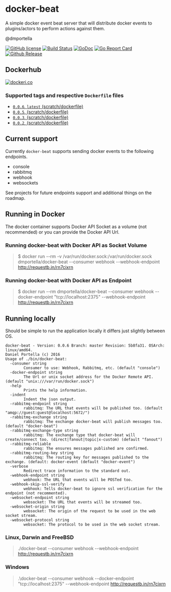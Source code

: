 # docker-beat
A simple docker event beat server that will distribute docker events to plugins/actors to perform actions against them.

@dmportella

[![GitHub license](https://img.shields.io/badge/license-Apache%202-blue.svg)](https://raw.githubusercontent.com/dmportella/docker-beat/master/LICENSE) [![Build Status](https://travis-ci.org/dmportella/docker-beat.svg?branch=master)](https://travis-ci.org/dmportella/docker-beat) [![GoDoc](https://godoc.org/github.com/dmportella/docker-beat?status.svg)](https://godoc.org/github.com/dmportella/docker-beat) [![Go Report Card](https://goreportcard.com/badge/github.com/dmportella/docker-beat)](https://goreportcard.com/report/github.com/dmportella/docker-beat) [![Github Release](https://img.shields.io/github/release/dmportella/docker-beat.svg)](https://github.com/dmportella/docker-beat/releases)

## Dockerhub

[![dockeri.co](http://dockeri.co/image/dmportella/docker-beat)](https://hub.docker.com/r/dmportella/docker-beat/)

### Supported tags and respective `Dockerfile` files

* [`0.0.6`, `latest` (scratch/dockerfile)](https://github.com/dmportella/docker-beat/blob/0.0.6/dockerfile)
* [`0.0.5`, (scratch/dockerfile)](https://github.com/dmportella/docker-beat/blob/0.0.5/dockerfile)
* [`0.0.3`, (scratch/dockerfile)](https://github.com/dmportella/docker-beat/blob/0.0.3/dockerfile)
* [`0.0.2`, (scratch/dockerfile)](https://github.com/dmportella/docker-beat/blob/0.0.2/dockerfile)

## Current support

Currently `docker-beat` supports sending docker events to the following endpoints.

 - console
 - rabbitmq
 - webhook
 - websockets

See projects for future endpoints support and additional things on the roadmap.

## Running in Docker

The docker container supports Docker API Socket as a volume (not recommended) or you can provide the Docker API Url.

### Running docker-beat with Docker API as Socket Volume

> $ docker run --rm -v /var/run/docker.sock:/var/run/docker.sock dmportella/docker-beat --consumer webhook --webhook-endpoint http://requestb.in/rn7cixrn

### Running docker-beat with Docker API as Endpoint

> $ docker run --rm dmportella/docker-beat --consumer webhook --docker-endpoint "tcp://localhost:2375" --webhook-endpoint http://requestb.in/rn7cixrn

## Running locally

Should be simple to run the application locally it differs just slightly between OS.

```
docker-beat - Version: 0.0.6 Branch: master Revision: 5b8fa31. OSArch: linux/amd64.
Daniel Portella (c) 2016
Usage of ./bin/docker-beat:
  -consumer string
    	Consumer to use: Webhook, Rabbitmq, etc. (default "console")
  -docker-endpoint string
    	The Url or unix socket address for the Docker Remote API. (default "unix:///var/run/docker.sock")
  -help
    	Prints the help information.
  -indent
    	Indent the json output.
  -rabbitmq-endpoint string
    	rabbitmq: The URL that events will be published too. (default "amqp://guest:guest@localhost:5672/")
  -rabbitmq-exchange string
    	rabbitmq: The exchange docker-beat will publish messages too. (default "docker-beat")
  -rabbitmq-exchange-type string
    	rabbitmq: The exchange type that docker-beat will create/connect too. (direct|fanout|topic|x-custom) (default "fanout")
  -rabbitmq-reliable
    	rabbitmq: The ensures messages published are confirmed.
  -rabbitmq-routing-key string
    	rabbitmq: The routing key for messages published to the exchange. (default: docker-event (default "docker-event")
  -verbose
    	Redirect trace information to the standard out.
  -webhook-endpoint string
    	webhook: The URL that events will be POSTed too.
  -webhook-skip-ssl-verify
    	webhook: Tells docker-beat to ignore ssl verification for the endpoint (not recommented).
  -websocket-endpoint string
    	websocket: The URL that events will be streamed too.
  -websocket-origin string
    	websocket: The origin of the request to be used in the web socket stream.
  -websocket-protocol string
    	websocket: The protocol to be used in the web socket stream.
```

### Linux, Darwin and FreeBSD

> ./docker-beat --consumer webhook --webhook-endpoint http://requestb.in/rn7cixrn

### Windows

> .\docker-beat --consumer webhook --docker-endpoint "tcp://localhost:2375" --webhook-endpoint http://requestb.in/rn7cixrn
